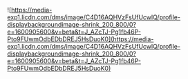 ![https://media-exp1.licdn.com/dms/image/C4D16AQHVzFsUfUcwlQ/profile-displaybackgroundimage-shrink_200_800/0?e=1600905600&v=beta&t=J_AZcTJ-Pg1fb46P-Pto9FUwmOdbEDbDREJ5HsDuoK0](https://media-exp1.licdn.com/dms/image/C4D16AQHVzFsUfUcwlQ/profile-displaybackgroundimage-shrink_200_800/0?e=1600905600&v=beta&t=J_AZcTJ-Pg1fb46P-Pto9FUwmOdbEDbDREJ5HsDuoK0)
